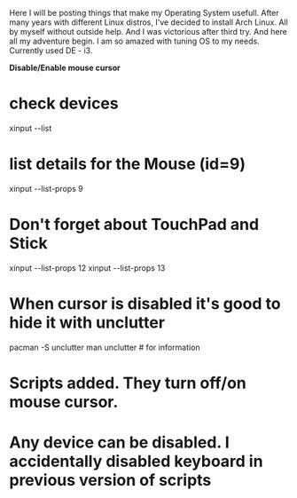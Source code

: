Here I will be posting things that make my Operating System usefull.
After many years with different Linux distros, I've decided to install Arch Linux.
All by myself without outside help. And I was victorious after third try.
And here all my adventure begin. I am so amazed with tuning OS to my needs.
Currently used DE - i3.


**Disable/Enable mouse cursor**

# check devices
xinput --list

# list details for the Mouse (id=9)
xinput --list-props 9

# Don't forget about TouchPad and Stick
xinput --list-props 12
xinput --list-props 13


# When cursor is disabled it's good to hide it with unclutter
pacman -S unclutter
man unclutter # for information

####

# Scripts added. They turn off/on mouse cursor. 
# Any device can be disabled. I accidentally disabled keyboard in previous version of scripts
